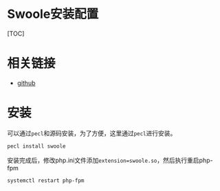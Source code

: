 # Swoole安装配置

[TOC]

# 相关链接

* [github](https://github.com/swoole/swoole-src)

# 安装

可以通过`pecl`和源码安装，为了方便，这里通过`pecl`进行安装。

```bash
pecl install swoole
```

安装完成后，修改php.ini文件添加`extension=swoole.so`，然后执行重启php-fpm

```shell
systemctl restart php-fpm
```

